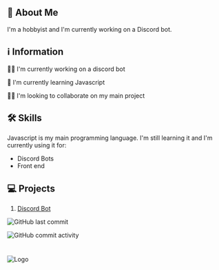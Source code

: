 
## 🚀 About Me 
I'm a hobbyist and I'm currently working on a Discord bot.


## ℹ Information
👩‍💻 I'm currently working on a discord bot

🧠 I'm currently learning Javascript

👯‍♀️ I'm looking to collaborate on my main project


## 🛠 Skills
Javascript is my main programming language. I'm still learning it and I'm currently using it for:
- Discord Bots
- Front end

## 💻 Projects

1.  [Discord Bot](https://github.com/Skraog/DiscordBot/) 

![GitHub last commit](https://img.shields.io/github/last-commit/Skraog/DiscordBot?style=for-the-badge) 

![GitHub commit activity](https://img.shields.io/github/commit-activity/w/Skraog/DiscordBot?style=for-the-badge)

#

![Logo](https://cdn.discordapp.com/attachments/776423545885949963/828684575303401572/BwSkraogBanner.png)
